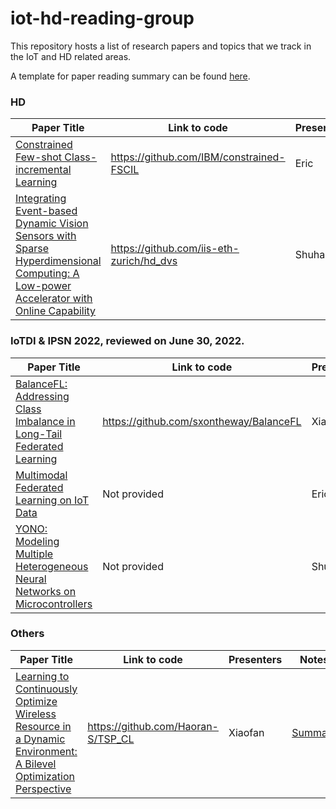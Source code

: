# iot-hd-reading-group

This repository hosts a list of research papers and topics that we track in the IoT and HD related areas.

A template for paper reading summary can be found [here](./template.md).

### HD

| Paper Title                                                  | Link to code                            | Presenters | Notes                               |
| ------------------------------------------------------------ | --------------------------------------- | ---------- | ----------------------------------- |
| [Constrained Few-shot Class-incremental Learning](https://arxiv.org/pdf/2203.16588.pdf) | https://github.com/IBM/constrained-FSCIL | Eric   | [Summary](./HD/C-FSCIL/C-FSCIL.md) | 
| [Integrating Event-based Dynamic Vision Sensors with Sparse Hyperdimensional Computing: A Low-power Accelerator with Online Capability](https://www.research-collection.ethz.ch/handle/20.500.11850/425534) | https://github.com/iis-eth-zurich/hd_dvs | Shuhang   | [Summary](./HD/SparseHDC/SparseHDC.md) | 


### IoTDI & IPSN 2022, reviewed on June 30, 2022.

| Paper Title                                                  | Link to code                            | Presenters | Notes                               |
| ------------------------------------------------------------ | --------------------------------------- | ---------- | ----------------------------------- |
| [BalanceFL: Addressing Class Imbalance in Long-Tail Federated Learning](https://conferences.computer.org/cpsiot/pdfs/IPSN2022-6R1M30NXCSXmbVKUqzz1Of/962400a259/962400a259.pdf) | https://github.com/sxontheway/BalanceFL | Xiaofan    | [Summary](./IPSN/2022/BalanceFL/BalanceFL.md) |
| [Multimodal Federated Learning on IoT Data](https://arxiv.org/abs/2109.04833) | Not provided | Eric   | [Summary](./IoTDI/2022/MultimodalFL/MultimodalFL.md) |
| [YONO: Modeling Multiple Heterogeneous Neural Networks on Microcontrollers](https://arxiv.org/abs/2203.03794) | Not provided | Shuhang   | [Summary](./IPSN/2022/YONO/MTLnPQ.md) |

### Others

| Paper Title                                                  | Link to code                       | Presenters | Notes                                        |
| ------------------------------------------------------------ | ---------------------------------- | ---------- | -------------------------------------------- |
| [Learning to Continuously Optimize Wireless Resource in a Dynamic Environment: A Bilevel Optimization Perspective](https://arxiv.org/abs/2105.01696) | https://github.com/Haoran-S/TSP_CL | Xiaofan    | [Summary](./Others/WirelessCL/WirelessCL.md) |

